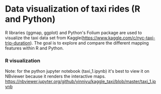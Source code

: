 # Data visualization of taxi rides (R and Python)

R libraries (ggmap, ggplot) and Python's Folium package are used to visualize the taxi data set from Kaggle(https://www.kaggle.com/c/nyc-taxi-trip-duration). The goal is to explore and compare the different mapping features within R and Python.

### R visualization 








Note: for the python jupyter notebook (taxi_1.ipynb) it's best to view it on NBviewer because it renders the interactive maps. https://nbviewer.jupyter.org/github/yinniyu/kaggle_taxi/blob/master/taxi_1.ipynb
